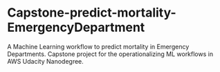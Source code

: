 # Capstone-predict-mortality-EmergencyDepartment
A Machine Learning workflow to predict mortality in Emergency Departments. Capstone project for the operationalizing ML workflows in AWS Udacity Nanodegree. 
